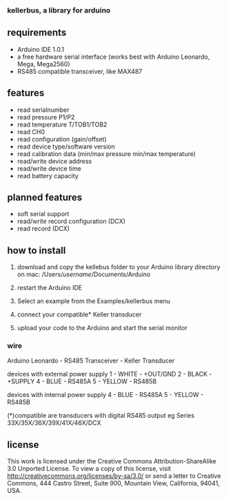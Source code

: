 ### kellerbus, a library for arduino

## requirements
- Arduino IDE 1.0.1
- a free hardware serial interface (works best with Arduino Leonardo, Mega, Mega2560)
- RS485 compatible transceiver, like MAX487

## features
- read serialnumber
- read pressure P1/P2
- read temperature T/TOB1/TOB2
- read CH0
- read configuration (gain/offset)
- read device type/software version
- read calibration data (min/max pressure min/max temperature)
- read/write device address
- read/write device time
- read battery capacity

## planned features
- soft serial support
- read/write record configuration (DCX)
- read record (DCX)

## how to install
1. download and copy the kellebus folder to your Arduino library directory
on mac: /Users/*username*/Documents/Arduino

2. restart the Arduino IDE

3. Select an example from the Examples/kellerbus menu

4. connect your compatible* Keller transducer

5. upload your code to the Arduino and start the serial monitor


### wire 

Arduino Leonardo - RS485 Transceiver - Keller Transducer

devices with external power supply
1 - WHITE - +OUT/GND
2 - BLACK - +SUPPLY
4 - BLUE - RS485A
5 - YELLOW - RS485B

devices with internal power supply
4 - BLUE - RS485A
5 - YELLOW - RS485B


(*)compatible are transducers with digital RS485 output
eg Series 33X/35X/36X/39X/41X/46X/DCX


## license

This work is licensed under the Creative Commons Attribution-ShareAlike 3.0 Unported License. To view a copy of this license, visit http://creativecommons.org/licenses/by-sa/3.0/ or send a letter to Creative Commons, 444 Castro Street, Suite 900, Mountain View, California, 94041, USA.